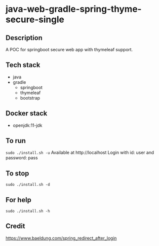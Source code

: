 # java-web-gradle-spring-thyme-secure-single

## Description
A POC for springboot secure web app with thymeleaf support.

## Tech stack
- java
- gradle
  - springboot
  - thymeleaf
  - bootstrap

## Docker stack
- openjdk:11-jdk

## To run
`sudo ./install.sh -u`
Available at http://localhost
Login with id: user and password: pass

## To stop
`sudo ./install.sh -d`

## For help
`sudo ./install.sh -h`

## Credit
https://www.baeldung.com/spring_redirect_after_login
